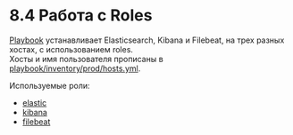# 8.4 Работа с Roles  

[Playbook](playbook) устанавливает Elasticsearch, Kibana и Filebeat, на трех разных хостах, с использованием roles.  
Хосты и имя пользователя прописаны в [playbook/inventory/prod/hosts.yml](playbook/inventory/prod/hosts.yml).  
  
Используемые роли:  
* [elastic](https://github.com/netology-code/mnt-homeworks-ansible)
* [kibana](https://github.com/belas80/kibana-role)
* [filebeat](https://github.com/belas80/filebeat-role)
